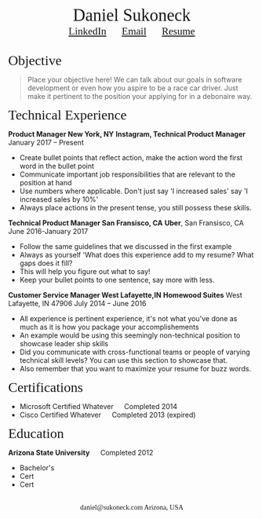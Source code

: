 
<center><span style="font-family:Didot; font-size:2.5em;">   
   Daniel Sukoneck
   </span></center>

<center><span style="font-family:Didot; font-size:1.5em;">
   <a href="https://www.sukoneck.com" target="_blank">LinkedIn</a>
   &nbsp;&nbsp;&nbsp;&nbsp;
   <a href="mailto:daniel@sukoneck.com">Email</a>
   &emsp;
   <a href="https://resume.sukoneck.com">Resume</a>
   </span></center>
<br />

<span style="font-family:Didot; font-size:2em;">Objective</span>

> Place your objective here! We can talk about our goals in software development or even how you aspire to be a race car driver. Just make it pertinent to the position your applying for in a debonaire way. 

<span style="font-family:Didot; font-size:2em;">Technical Experience</span>
<br />


**Product Manager New York, NY**
**Instagram, Technical Product Manager**               January 2017 – Present
 * Create bullet points that reflect action, make the action word the first word in the bullet point
 * Communicate important job responsibilities that are relevant to the position at hand
 * Use numbers where applicable. Don't just say 'I increased sales' say 'I increased sales by 10%'
 * Always place actions in the present tense, you still possess these skills.

**Technical Product Manager San Fransisco, CA**
**Uber**, San Fransisco, CA        June 2016-January 2017
 * Follow the same guidelines that we discussed in the first example
 * Always as yourself 'What does this experience add to my resume? What gaps does it fill?
 * This will help you figure out what to say!
 * Keep your bullet points to one sentence, say more with less.

**Customer Service Manager West Lafayette,IN**
**Homewood Suites** West Lafayette, IN 47906   July 2014 – June 2016
 * All experience is pertinent experience, it's not what you've done as much as it is how you package your accomplishements
 * An example would be using this seemingly non-technical position to showcase leader ship skills
 * Did you communicate with cross-functional teams or people of varying technical skill levels? You can use this section to showcase that.
 * Also remember that you want to maximize your resume for buzz words. 

<span style="font-family:Didot; font-size:2em;">Certifications</span>
<br />

 * Microsoft Certified Whatever &emsp; Completed 2014
 * Cisco Certified Whatever &emsp; Completed 2013 (expired)

<span style="font-family:Didot; font-size:2em;">Education</span>
<br />

**Arizona State University** &emsp; Completed 2012 

 * Bachelor's
 * Cert
 * Cert

<br />
<center><span style="font-family:Didot; font-size:1em;">
   daniel@sukoneck.com
   Arizona, USA
   </span></center>